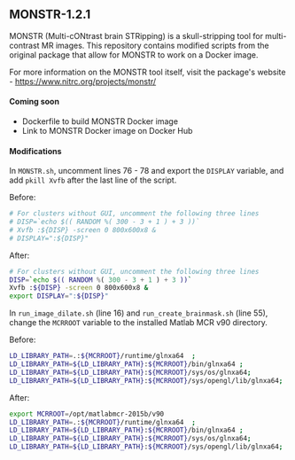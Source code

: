 ## MONSTR-1.2.1

MONSTR (Multi-cONtrast brain STRipping) is a skull-stripping tool for multi-contrast MR images. This repository contains modified scripts from the original package that allow for MONSTR to work on a Docker image.

For more information on the MONSTR tool itself, visit the package's website - https://www.nitrc.org/projects/monstr/

#### Coming soon
- Dockerfile to build MONSTR Docker image
- Link to MONSTR Docker image on Docker Hub

#### Modifications
In `MONSTR.sh`, uncomment lines 76 - 78 and export the `DISPLAY` variable, and add `pkill Xvfb` after the last line of the script.

Before:
```bash
# For clusters without GUI, uncomment the following three lines
# DISP=`echo $(( RANDOM %( 300 - 3 + 1 ) + 3 ))`
# Xvfb :${DISP} -screen 0 800x600x8 &
# DISPLAY=":${DISP}"
```
After:
```bash
# For clusters without GUI, uncomment the following three lines
DISP=`echo $(( RANDOM %( 300 - 3 + 1 ) + 3 ))`
Xvfb :${DISP} -screen 0 800x600x8 &
export DISPLAY=":${DISP}"
```

In `run_image_dilate.sh` (line 16) and `run_create_brainmask.sh` (line 55), change the `MCRROOT` variable to the installed Matlab MCR v90 directory.

Before:
```bash
LD_LIBRARY_PATH=.:${MCRROOT}/runtime/glnxa64  ;
LD_LIBRARY_PATH=${LD_LIBRARY_PATH}:${MCRROOT}/bin/glnxa64 ;
LD_LIBRARY_PATH=${LD_LIBRARY_PATH}:${MCRROOT}/sys/os/glnxa64;
LD_LIBRARY_PATH=${LD_LIBRARY_PATH}:${MCRROOT}/sys/opengl/lib/glnxa64;
```
After:
```bash
export MCRROOT=/opt/matlabmcr-2015b/v90
LD_LIBRARY_PATH=.:${MCRROOT}/runtime/glnxa64  ;
LD_LIBRARY_PATH=${LD_LIBRARY_PATH}:${MCRROOT}/bin/glnxa64 ;
LD_LIBRARY_PATH=${LD_LIBRARY_PATH}:${MCRROOT}/sys/os/glnxa64;
LD_LIBRARY_PATH=${LD_LIBRARY_PATH}:${MCRROOT}/sys/opengl/lib/glnxa64;
```
